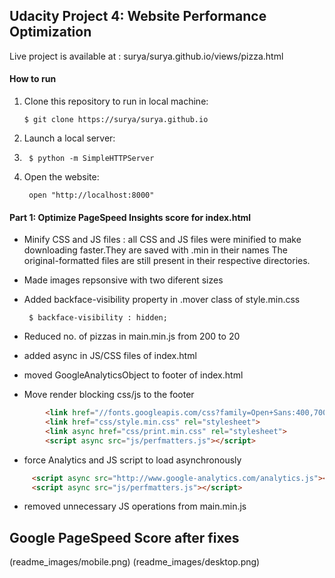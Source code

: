 ## Udacity Project 4: Website Performance Optimization

Live project is available at : surya/surya.github.io/views/pizza.html

#### How to run

1. Clone this repository to run in local machine:

       $ git clone https://surya/surya.github.io

2. Launch a local server:
3.
        $ python -m SimpleHTTPServer

3. Open the website:

        open "http://localhost:8000"


#### Part 1: Optimize PageSpeed Insights score for index.html
* Minify CSS and JS files : all CSS and JS files were minified to make downloading faster.They are saved with .min in their names The original-formatted files are still present in their respective directories.
* Made images repsonsive with two diferent sizes
* Added backface-visibility property in .mover class of style.min.css

       $ backface-visibility : hidden;

* Reduced no. of pizzas in main.min.js from 200 to 20
* added async in JS/CSS files of index.html
* moved GoogleAnalyticsObject to footer of index.html
* Move render blocking css/js to the footer
```html
        <link href="//fonts.googleapis.com/css?family=Open+Sans:400,700" rel="stylesheet">
        <link href="css/style.min.css" rel="stylesheet">
        <link async href="css/print.min.css" rel="stylesheet">
        <script async src="js/perfmatters.js"></script>
```
* force Analytics and JS script to load asynchronously
```html
     <script async src="http://www.google-analytics.com/analytics.js"></script>
     <script async src="js/perfmatters.js"></script>

```
* removed unnecessary JS operations from main.min.js

## Google PageSpeed Score after fixes

(readme_images/mobile.png)
(readme_images/desktop.png)
